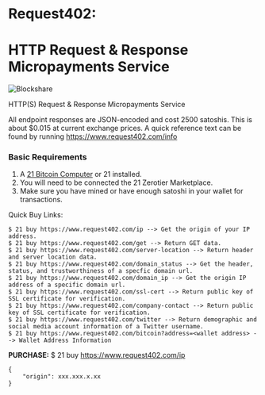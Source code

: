 # Request402:
HTTP Request & Response Micropayments Service
===========================================
![Blockshare](https://machine-payable.herokuapp.com/static/img/abstractdot.ico)

HTTP(S) Request & Response Micropayments Service

All endpoint responses are JSON-encoded and cost 2500 satoshis. This is about $0.015 at current exchange prices.
A quick reference text can be found by running https://www.request402.com/info


<h3> Basic Requirements </h3>

1. A  <a href="https://21.co">21 Bitcoin Computer</a> or 21 installed.
2. You will need to be connected the 21 Zerotier Marketplace.
3. Make sure you have mined or have enough satoshi in your wallet for transactions.

Quick Buy Links:

    $ 21 buy https://www.request402.com/ip --> Get the origin of your IP address.
    $ 21 buy https://www.request402.com/get --> Return GET data.
    $ 21 buy https://www.request402.com/server-location --> Return header and server location data.
    $ 21 buy https://www.request402.com/domain_status --> Get the header, status, and trustworthiness of a specfic domain url.
    $ 21 buy https://www.request402.com/domain_ip --> Get the origin IP address of a specific domain url.
    $ 21 buy https://www.request402.com/ssl-cert --> Return public key of SSL certificate for verification.
    $ 21 buy https://www.request402.com/company-contact --> Return public key of SSL certificate for verification.
    $ 21 buy https://www.request402.com/twitter --> Return demographic and social media account information of a Twitter username.
    $ 21 buy https://www.request402.com/bitcoin?address=<wallet address> --> Wallet Address Information


<b>PURCHASE:</b> $ 21 buy https://www.request402.com/ip

<pre><code>{
    "origin": xxx.xxx.x.xx
}
</code></pre>
